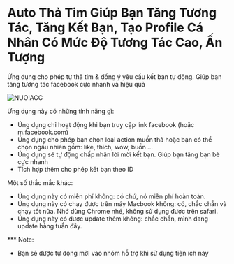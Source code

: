 
# Auto Thả Tim Giúp Bạn Tăng Tương Tác, Tăng Kết Bạn, Tạo Profile Cá Nhân Có Mức Độ Tương Tác Cao, Ấn Tượng
Ứng dụng cho phép tự thả tim & đồng ý yêu cầu kết bạn tự động.
Giúp bạn tăng tương tác facebook cực nhanh và hiệu quả

![NUOIACC](http://i.imgur.com/ylL6LF1.jpg)

Ứng dụng này có những tính năng gì:
+ Ứng dụng chỉ hoạt động khi bạn truy cập link facebook (hoặc m.facebook.com)
+ Ứng dụng cho phép bạn chọn loại action muốn thả hoặc bạn có thể chọn ngầu nhiên gồm: like, thích, wow, buồn ...
+ Ứng dụng sẽ tự động chấp nhận lời mời kết bạn. Giúp bạn tăng bạn bè cực nhanh
+ Tích hợp thêm cho phép kết bạn theo ID

Một số thắc mắc khác:
+ Ứng dụng này có miễn phí không: có chứ, nó miễn phí hoàn toàn.
+ Ứng dụng này có chạy được trên máy Macbook không: có, chắc chắn và chạy tốt nữa. Nhớ dùng Chrome nhé, không sử dụng được trên safari.
+ Ứng dụng này có được update thêm không: chắc chắn, mình đang update hàng tuần đây.

*** Note:
+ Bạn sẽ được tự động mời vào nhóm hỗ trợ khi sử dụng tiện ích này
